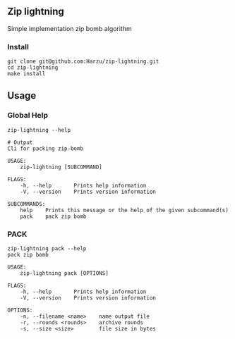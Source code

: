 ## Zip lightning

Simple implementation zip bomb algorithm

### Install
```shell
git clone git@github.com:Harzu/zip-lightning.git
cd zip-lightning
make install
```

## Usage
### Global Help
```shell
zip-lightning --help

# Output
Cli for packing zip-bomb

USAGE:
    zip-lightning [SUBCOMMAND]

FLAGS:
    -h, --help       Prints help information
    -V, --version    Prints version information

SUBCOMMANDS:
    help    Prints this message or the help of the given subcommand(s)
    pack    pack zip bomb
```

### PACK
```shell
zip-lightning pack --help
pack zip bomb

USAGE:
    zip-lightning pack [OPTIONS]

FLAGS:
    -h, --help       Prints help information
    -V, --version    Prints version information

OPTIONS:
    -n, --filename <name>    name output file
    -r, --rounds <rounds>    archive rounds
    -s, --size <size>        file size in bytes
```